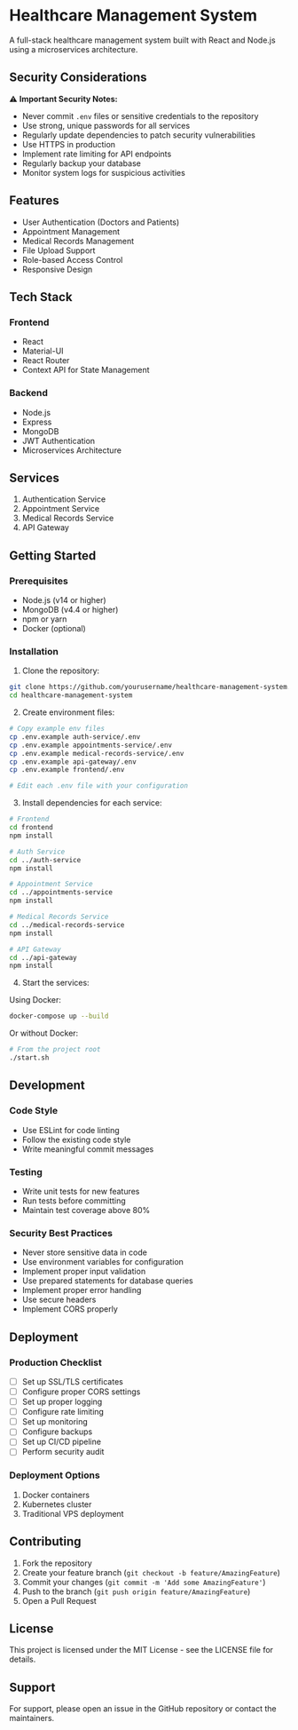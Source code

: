 # Healthcare Management System

A full-stack healthcare management system built with React and Node.js using a microservices architecture.

## Security Considerations

⚠️ **Important Security Notes:**
- Never commit `.env` files or sensitive credentials to the repository
- Use strong, unique passwords for all services
- Regularly update dependencies to patch security vulnerabilities
- Use HTTPS in production
- Implement rate limiting for API endpoints
- Regularly backup your database
- Monitor system logs for suspicious activities

## Features

- User Authentication (Doctors and Patients)
- Appointment Management
- Medical Records Management
- File Upload Support
- Role-based Access Control
- Responsive Design

## Tech Stack

### Frontend
- React
- Material-UI
- React Router
- Context API for State Management

### Backend
- Node.js
- Express
- MongoDB
- JWT Authentication
- Microservices Architecture

## Services

1. Authentication Service
2. Appointment Service
3. Medical Records Service
4. API Gateway

## Getting Started

### Prerequisites
- Node.js (v14 or higher)
- MongoDB (v4.4 or higher)
- npm or yarn
- Docker (optional)

### Installation

1. Clone the repository:
```bash
git clone https://github.com/yourusername/healthcare-management-system.git
cd healthcare-management-system
```

2. Create environment files:
```bash
# Copy example env files
cp .env.example auth-service/.env
cp .env.example appointments-service/.env
cp .env.example medical-records-service/.env
cp .env.example api-gateway/.env
cp .env.example frontend/.env

# Edit each .env file with your configuration
```

3. Install dependencies for each service:
```bash
# Frontend
cd frontend
npm install

# Auth Service
cd ../auth-service
npm install

# Appointment Service
cd ../appointments-service
npm install

# Medical Records Service
cd ../medical-records-service
npm install

# API Gateway
cd ../api-gateway
npm install
```

4. Start the services:

Using Docker:
```bash
docker-compose up --build
```

Or without Docker:
```bash
# From the project root
./start.sh
```

## Development

### Code Style
- Use ESLint for code linting
- Follow the existing code style
- Write meaningful commit messages

### Testing
- Write unit tests for new features
- Run tests before committing
- Maintain test coverage above 80%

### Security Best Practices
- Never store sensitive data in code
- Use environment variables for configuration
- Implement proper input validation
- Use prepared statements for database queries
- Implement proper error handling
- Use secure headers
- Implement CORS properly

## Deployment

### Production Checklist
- [ ] Set up SSL/TLS certificates
- [ ] Configure proper CORS settings
- [ ] Set up proper logging
- [ ] Configure rate limiting
- [ ] Set up monitoring
- [ ] Configure backups
- [ ] Set up CI/CD pipeline
- [ ] Perform security audit

### Deployment Options
1. Docker containers
2. Kubernetes cluster
3. Traditional VPS deployment

## Contributing

1. Fork the repository
2. Create your feature branch (`git checkout -b feature/AmazingFeature`)
3. Commit your changes (`git commit -m 'Add some AmazingFeature'`)
4. Push to the branch (`git push origin feature/AmazingFeature`)
5. Open a Pull Request

## License

This project is licensed under the MIT License - see the LICENSE file for details.

## Support

For support, please open an issue in the GitHub repository or contact the maintainers.
